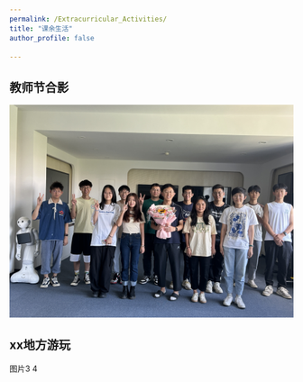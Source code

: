 ```yaml
---
permalink: /Extracurricular_Activities/
title: "课余生活"
author_profile: false

---
```



## 教师节合影


<div style="text-align: center;">
  <img src="/images/ASP LAB 合照.jpg" alt="ASP LAB 合照" style="width:600px;">
</div>




## xx地方游玩
图片3 4
<!-- 此处插入图片
![图片3](链接到图片3的URL)
![图片4](链接到图片4的URL)
-->
